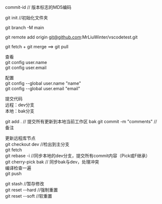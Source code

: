 commit-id  // 版本标志的MD5编码  

git init //初始化文件夹

git branch -M main

git remote add origin git@github.com:MrLiuWinter/vscodetest.git

git fetch + git merge ==> git pull

查看  
git config user.name  
git config user.email

配置  
git config --global user.name "name"  
git config --global user.email "email"  

提交代码  
远程：dev分支  
本地：bak分支  

git add .  // 提交所有更新到本地当前工作区 bak 
git commit -m "comments" //备注

更新远程库节点  
git checkout dev  //检出到主分支  
git fetch  
git rebase -i  //同步本地的dev分支，提交所有commit内容（Pick或F继承）  
git cherry-pick bak  // 同步bak与dev，处理冲突  
编译检查一遍  
git push

 
git stash  //暂存修改  
git reset --hard  //强制重置  
git reset --soft  //软重置  